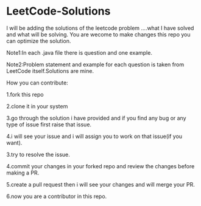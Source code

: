 # LeetCode-Solutions
I will be adding the solutions of the leetcode problem ....what I have solved and what will be solving. You are wecome to make changes this repo you can optimize the solution.

Note1:In each .java file there is question and one example.

Note2:Problem statement and example for each question is taken from LeetCode itself.Solutions are mine. 

How you can contribute:

1.fork this repo 

2.clone it in your system

3.go through the solution i have provided and if you find any bug or any type of issue first raise that issue.

4.i will see your issue and i will assign you to work on that issue(if you want).

3.try to resolve the issue.

4.commit your changes in your forked repo and review the changes before making a PR.

5.create a pull request then i will see your changes and will merge your PR.

6.now you are a contributor in this repo.
